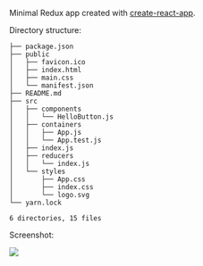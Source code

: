 
Minimal Redux app created with [create-react-app].

Directory structure:

```.
├── package.json
├── public
│   ├── favicon.ico
│   ├── index.html
│   ├── main.css
│   └── manifest.json
├── README.md
├── src
│   ├── components
│   │   └── HelloButton.js
│   ├── containers
│   │   ├── App.js
│   │   └── App.test.js
│   ├── index.js
│   ├── reducers
│   │   └── index.js
│   └── styles
│       ├── App.css
│       ├── index.css
│       └── logo.svg
└── yarn.lock

6 directories, 15 files
```

Screenshot:

![](http://imgur.com/CMvmVG4)

[create-react-app]: "https://github.com/facebookincubator/create-react-app"
